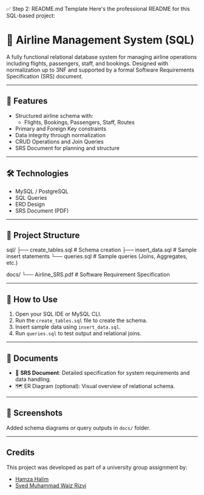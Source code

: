 ✅ Step 2: README.md Template
Here's the professional README for this SQL-based project:


# 🛫 Airline Management System (SQL)

A fully functional relational database system for managing airline operations including flights, passengers, staff, and bookings. Designed with normalization up to 3NF and supported by a formal Software Requirements Specification (SRS) document.

---

## 🧩 Features

- Structured airline schema with:
  - Flights, Bookings, Passengers, Staff, Routes
- Primary and Foreign Key constraints
- Data integrity through normalization
- CRUD Operations and Join Queries
- SRS Document for planning and structure

---

## 🛠️ Technologies

- MySQL / PostgreSQL
- SQL Queries
- ERD Design
- SRS Document (PDF)

---

## 📁 Project Structure

sql/
├── create_tables.sql # Schema creation
├── insert_data.sql # Sample insert statements
└── queries.sql # Sample queries (Joins, Aggregates, etc.)

docs/
└── Airline_SRS.pdf # Software Requirement Specification

---

## 🔧 How to Use

1. Open your SQL IDE or MySQL CLI.
2. Run the `create_tables.sql` file to create the schema.
3. Insert sample data using `insert_data.sql`.
4. Run `queries.sql` to test output and relational joins.

---

## 📄 Documents

- 📘 **SRS Document**: Detailed specification for system requirements and data handling.
- 🗺️ ER Diagram (optional): Visual overview of relational schema.

---

## 📸 Screenshots

Added schema diagrams or query outputs in `docs/` folder.

---

## Credits

This project was developed as part of a university group assignment by:

- [Hamza Halim](https://github.com/hamzahalim-dev)
- [Syed Muhammad Waiz Rizvi](https://github.com/Waizdev)

